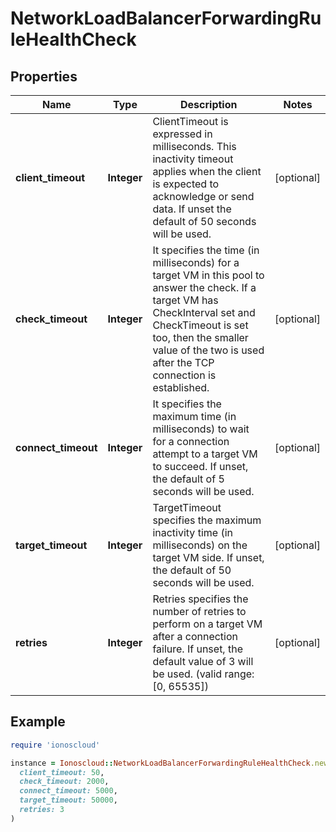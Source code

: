 # NetworkLoadBalancerForwardingRuleHealthCheck

## Properties

| Name | Type | Description | Notes |
| ---- | ---- | ----------- | ----- |
| **client_timeout** | **Integer** | ClientTimeout is expressed in milliseconds. This inactivity timeout applies when the client is expected to acknowledge or send data. If unset the default of 50 seconds will be used. | [optional] |
| **check_timeout** | **Integer** | It specifies the time (in milliseconds) for a target VM in this pool to answer the check. If a target VM has CheckInterval set and CheckTimeout is set too, then the smaller value of the two is used after the TCP connection is established. | [optional] |
| **connect_timeout** | **Integer** | It specifies the maximum time (in milliseconds) to wait for a connection attempt to a target VM to succeed. If unset, the default of 5 seconds will be used. | [optional] |
| **target_timeout** | **Integer** | TargetTimeout specifies the maximum inactivity time (in milliseconds) on the target VM side. If unset, the default of 50 seconds will be used. | [optional] |
| **retries** | **Integer** | Retries specifies the number of retries to perform on a target VM after a connection failure. If unset, the default value of 3 will be used. (valid range: [0, 65535]) | [optional] |

## Example

```ruby
require 'ionoscloud'

instance = Ionoscloud::NetworkLoadBalancerForwardingRuleHealthCheck.new(
  client_timeout: 50,
  check_timeout: 2000,
  connect_timeout: 5000,
  target_timeout: 50000,
  retries: 3
)
```

